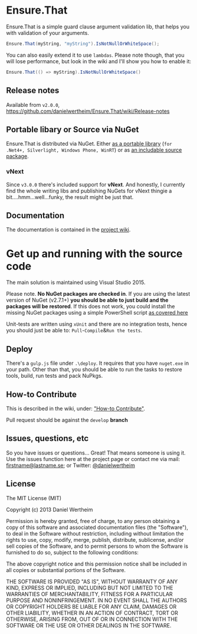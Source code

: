 # Ensure.That
Ensure.That is a simple guard clause argument validation lib, that helps you with validation of your arguments.

```csharp
Ensure.That(myString, "myString").IsNotNullOrWhiteSpace();
```

You can also easily extend it to use `lambdas`. Please note though, that you will lose performance, but look in the wiki and I'll show you how to enable it:

```csharp
Ensure.That(() => myString).IsNotNullOrWhiteSpace()
```

## Release notes ##
Available from `v2.0.0`, https://github.com/danielwertheim/Ensure.That/wiki/Release-notes

## Portable libary or Source via NuGet #
Ensure.That is distributed via NuGet. Either [as a portable library](http://nuget.org/packages/ensure.that) (`for .Net4+, Silverlight, Windows Phone, WinRT`) or as [an includable source package](http://nuget.org/packages/ensure.that.source).

### vNext ###
Since `v3.0.0` there's included support for **vNext**. And honestly, I currently find the whole writing libs and publishing NuGets for vNext thingie a bit....hmm...well...funky, the result might be just that.

## Documentation ##
The documentation is contained in the [project wiki](https://github.com/danielwertheim/ensure.that/wiki).

# Get up and running with the source code #
The main solution is maintained using Visual Studio 2015.

Please note. **No NuGet packages are checked in**. If you are using the latest version of NuGet (v2.7.1+) **you should be able to just build and the packages will be restored**. If this does not work, you could install the missing NuGet packages using a simple PowerShell script [as covered here](http://danielwertheim.se/2013/08/12/nuget-restore-powershell-vs-rake)

Unit-tests are written using `xUnit` and there are no integration tests, hence you should just be able to: `Pull`-`Compile`&`Run the tests`.

## Deploy ##
There's a `gulp.js` file under `.\deploy`. It requires that you have `nuget.exe` in your path. Other than that, you should be able to run the tasks to restore tools, build, run tests and pack NuPkgs.

## How-to Contribute ##
This is described in the wiki, under: ["How-to Contribute"](https://github.com/danielwertheim/Ensure.That/wiki/how-to-contribute).

Pull request should be against the `develop` **branch**

## Issues, questions, etc ##
So you have issues or questions... Great! That means someone is using it. Use the issues function here at the project page or contact me via mail: firstname@lastname.se; or Twitter: [@danielwertheim](https://twitter.com/danielwertheim)

## License ##
The MIT License (MIT)

Copyright (c) 2013 Daniel Wertheim

Permission is hereby granted, free of charge, to any person obtaining a copy of this software and associated documentation files (the "Software"), to deal in the Software without restriction, including without limitation the rights to use, copy, modify, merge, publish, distribute, sublicense, and/or sell copies of the Software, and to permit persons to whom the Software is furnished to do so, subject to the following conditions:

The above copyright notice and this permission notice shall be included in all copies or substantial portions of the Software.

THE SOFTWARE IS PROVIDED "AS IS", WITHOUT WARRANTY OF ANY KIND, EXPRESS OR IMPLIED, INCLUDING BUT NOT LIMITED TO THE WARRANTIES OF MERCHANTABILITY, FITNESS FOR A PARTICULAR PURPOSE AND NONINFRINGEMENT. IN NO EVENT SHALL THE AUTHORS OR COPYRIGHT HOLDERS BE LIABLE FOR ANY CLAIM, DAMAGES OR OTHER LIABILITY, WHETHER IN AN ACTION OF CONTRACT, TORT OR OTHERWISE, ARISING FROM, OUT OF OR IN CONNECTION WITH THE SOFTWARE OR THE USE OR OTHER DEALINGS IN THE SOFTWARE.
